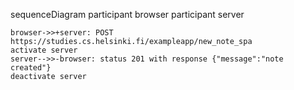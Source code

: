sequenceDiagram
    participant browser
    participant server

    browser->>+server: POST https://studies.cs.helsinki.fi/exampleapp/new_note_spa
    activate server
    server-->>-browser: status 201 with response {"message":"note created"}
    deactivate server